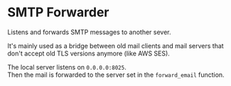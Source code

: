 # SMTP Forwarder

Listens and forwards SMTP messages to another sever.

It's mainly used as a bridge between old mail clients and mail servers that don't accept old TLS versions anymore (like AWS SES).

The local server listens on `0.0.0.0:8025`.  
Then the mail is forwarded to the server set in the `forward_email` function.
